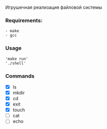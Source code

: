 Игрушечная реализация файловой системы

### Requirements:
    - make
    - gcc

### Usage
    'make run'
    './shell'
### Commands

- [x] ls
- [x] mkdir
- [x] cd
- [x] exit
- [x] touch
- [ ] cat
- [ ] echo
